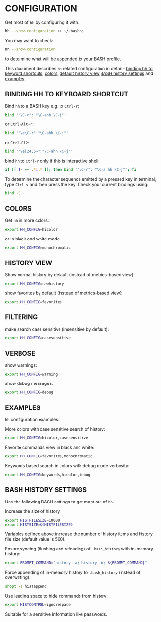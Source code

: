 CONFIGURATION
=============
Get most of `hh` by configuring it with:
```bash
hh --show-configuration >> ~/.bashrc
```
You may want to check:
```bash
hh --show-configuration
```
to determine what will be appended to your BASH profile.

This document describes `hh` related configuration in detail - 
[binding hh to keyword shortcuts](#binding-hh-to-keyboard-shortcut),
[colors](#colors),
[default history view](#history-view)
[BASH history settings](#bash-history-settings)
and [examples](#examples).



BINDING HH TO KEYBOARD SHORTCUT
-------------------------------
Bind `hh` to a BASH key e.g. to `Ctrl-r`:
```bash
bind '"\C-r": "\C-ahh \C-j"'
```
or `Ctrl-Alt-r`:
```bash
bind '"\e\C-r":"\C-ahh \C-j"'
```
or `Ctrl-F12`:
```bash
bind '"\e[24;5~":"\C-ahh \C-j"'
```
bind `hh` to `Ctrl-r` only if this is interactive shell:
```bash
if [[ $- =~ .*i.* ]]; then bind '"\C-r": "\C-a hh \C-j"'; fi
```

To determine the character sequence emitted by a pressed key in terminal, 
type `Ctrl-v` and then press the key. Check your current bindings using:
```bash
bind -S
```

COLORS
------
Get `hh` in more colors:
```bash
export HH_CONFIG=hicolor
```
or in black and white mode:
```bash
export HH_CONFIG=monochromatic
```

HISTORY VIEW
------------
Show normal history by default (instead of metrics-based view):
```bash
export HH_CONFIG=rawhistory
```
show favorites by default (instead of metrics-based view):
```bash
export HH_CONFIG=favorites
```

FILTERING
---------
make search case sensitive (insensitive by default):
```bash
export HH_CONFIG=casesensitive
```

VERBOSE
-------
show warnings:
```bash
export HH_CONFIG=warning
```
show debug messages:
```bash
export HH_CONFIG=debug
```

EXAMPLES
--------
`hh` configuration examples.

More colors with case sensitive search of history:
```bash
export HH_CONFIG=hicolor,casesensitive
```
Favorite commands view in black and white:
```bash
export HH_CONFIG=favorites,monochromatic
```
Keywords based search in colors with debug mode verbosity:
```bash
export HH_CONFIG=keywords,hicolor,debug
```


BASH HISTORY SETTINGS
---------------------
Use the following BASH settings to get most out of `hh`.

Increase the size of history:
```bash
export HISTFILESIZE=10000
export HISTSIZE=${HISTFILESIZE}
```
Variables defined above increase the number of history items and history file size
(default value is 500).

Ensure syncing (flushing and reloading) of `.bash_history` with in-memory 
  history:
```bash
export PROMPT_COMMAND="history -a; history -n; ${PROMPT_COMMAND}"
```

Force appending of in-memory history to `.bash_history` 
  (instead of overwriting): 
```bash
shopt -s histappend
```

Use leading space to hide commands from history:
```bash
export HISTCONTROL=ignorespace
```
Suitable for a sensitive information like passwords.
